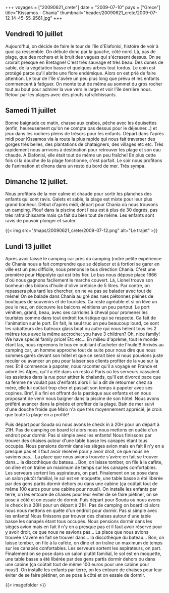 +++
voyages = ["20090621_crete"]
date = "2009-07-10"
pays = ["Grece"]
title="Kissamos - Chania"
thumbnail="header/20090621_crete/2009-07-12_14-45-55_9561.jpg"
+++

## Vendredi 10 juillet

Aujourd'hui, on décide de faire le tour de l'île d'Elafonisi, histoire de voir à quoi ça ressemble. On débute donc par la gauche, côté nord. Là, pas de plage, que des rochers et le bruit des vagues qui s'écrasent dessus. On se croirait presque en Bretagne! C'est très sauvage et très beau. Des dunes de sable, de la végétation basse et quelques arbres tout tordus. Le coin est protégé parce qu'il abrite une flore endémique. Alors on est prié de faire attention. Le tour de l'île s'avère un peu plus long que prévu et les enfants commencent à fatiguer. On monte tout de même au sommet du gros rocher tout au bout pour admirer la vue vers le large et voir l'île derrière nous. Retour par les plages avec des ploufs rafraîchissants.

## Samedi 11 juillet

Bonne baignade ce matin, chasse aux crabes, pêche avec les épuisettes (enfin, heureusement qu'on ne compte pas dessus pour le déjeuner...) et jeux dans les rochers pleins de trésors pour les enfants. Départ dans l'après midi pour Kissamos via la route la plus rapide qui nous fait traverser des gorges très belles, des plantations de chataigners, des villages etc etc. Très rapidement nous arrivons à destination pour retrouver les plage et son eau chaude. A Elafonisi, elle était tout de même un peu fraîche! En plus cette fois ci la douche de la plage fonctionne, c'est parfait. Le soir nous profitons de l'animation et dînons dans un resto du bord de mer. Très sympa.

## Dimanche 12 juillet.

Nous profitons de la mer calme et chaude pour sortir les planches des enfants qui sont ravis. Galets et sable, la plage est mixte pour leur plus grand bonheur. Début d'après midi, départ pour Chania où nous trouvons un camping. Plouf dans la piscine dont l'eau est à plus de 30 degrés, pas très rafraichissante mais ça fait du bien tout de même. Les enfants sont ravis de pouvoir plonger et sauter.


{{< img src="/maps/20090621_crete/2009-07-12.png" alt="Le trajet" >}}


## Lundi 13 juillet

Après avoir laissé le camping car près du camping (notre petite expérience de Chania nous a fait comprendre que se déplacer et à fortiori se garer en ville est un peu difficile, nous prenons le bus direction Chania. C'est une première pour Hippolyte qui est très fier. Le bus nous dépose place 1866 d'où nous gagnons facilement le marché couvert. Là, Lionel trouve son bonheur: des bidons d'huile d'olive crétoise de 5 litres. Par contre, on repassera plus tard les chercher, on ne va pas se balader avec tout de même! On se balade dans Chania au gré des rues piétonnes pleines de boutiques de souvenirs et de touristes. Ca reste agréable et si on lève un peu le nez, on découvre les balcons vénitiens un peu partout. Le port vénitien, grand, beau, avec ses carrioles à cheval pour promener les touristes comme dans tout endroit touristique qui se respecte. Ca fait de l'animation sur le port. En fait, le seul truc un peu beaucoup lourd, ce sont les rabatteurs des bateaux glass boat ou autre qui nous hèlent tous les 2 mètres tous avec la même accroche: you have 3 children? Oh, nice family! We have spécial family price! Etc etc... En milieu d'aprème, tout le monde étant las, nous reprenons le bus en oubliant d'acheter de l'huile!!! Arrivés au camping car, un homme approche tout de suite pour nous dire que nous sommes garés devant son hôtel et que ce serait bien si nous pouvions juste reculer ou avancer un peu pour laisser ses clients profiter de la vue sur la mer. Et il commence à papoter, nous raconter qu'il a voyagé en France et adoré les Alpes, qu'il a été dans un resto à Paris où les serveurs cassaient les assiettes dans la rue pour attirer le chalands, qu'il est divorcé pace que sa femme ne voulait pas d'enfants alors il lui a dit de retourner chez sa mère, elle lui coûtait trop cher et passait son temps à papoter avec ses copines. Bref, il a fini en offrant de la pastèque aux enfants et en nous proposant de venir nous baigner dans la piscine de son hôtel. Nous avons préféré avancer dans la pinède et profiter de la plage. Bain de mer suivi d'une douche froide que Malo n'a que très moyennement apprécié, je crois que toute la plage en a profité!

Puis départ pour Souda où nous avons le check in à 20H pour un départ à 21H. Pas de camping on board ici alors nous nous mettons en quête d'un endroit pour dormir. Pas si simple avec les enfants! Nous finissons par trouver des chaises autour d'une table basse les canapés étant tous occupés. Nous pensions dormir dans les sièges avion mais en fait il n'y en a presque pas et il faut avoir réservé pour y avoir droit, ce que nous ne savions pas... La place que  nous avions trouvée s'avère en fait se trouver dans... la discothèque du bateau... Bon, on laisse tomber, on file à la cafète, on dîne et on traîne un maximum de temps sur les canapés confortables. Les serveurs sortent les aspirateurs, on part. Finalement on se pose dans un salon plutôt familial, le sol est en moquette, une table basse a été libérée par des gens partis dormir dehors ou dans une cabine (ça coûtait tout de même 100 euros pour une cabine pour nous!). On installe les enfants par terre, on les entoure de chaises pour leur éviter de se faire piétiner, on se pose à côté et on essaie de dormir.
Puis départ pour Souda où nous avons le check in à 20H pour un départ à 21H. Pas de camping on board ici alors nous nous mettons en quête d'un endroit pour dormir. Pas si simple avec les enfants! Nous finissons par trouver des chaises autour d'une table basse les canapés étant tous occupés. Nous pensions dormir dans les sièges avion mais en fait il n'y en a presque pas et il faut avoir réservé pour y avoir droit, ce que nous ne savions pas... La place que  nous avions trouvée s'avère en fait se trouver dans... la discothèque du bateau... Bon, on laisse tomber, on file à la cafète, on dîne et on traîne un maximum de temps sur les canapés confortables. Les serveurs sortent les aspirateurs, on part. Finalement on se pose dans un salon plutôt familial, le sol est en moquette, une table basse a été libérée par des gens partis dormir dehors ou dans une cabine (ça coûtait tout de même 100 euros pour une cabine pour nous!). On installe les enfants par terre, on les entoure de chaises pour leur éviter de se faire piétiner, on se pose à côté et on essaie de dormir.

{{< imagefolder  >}}
